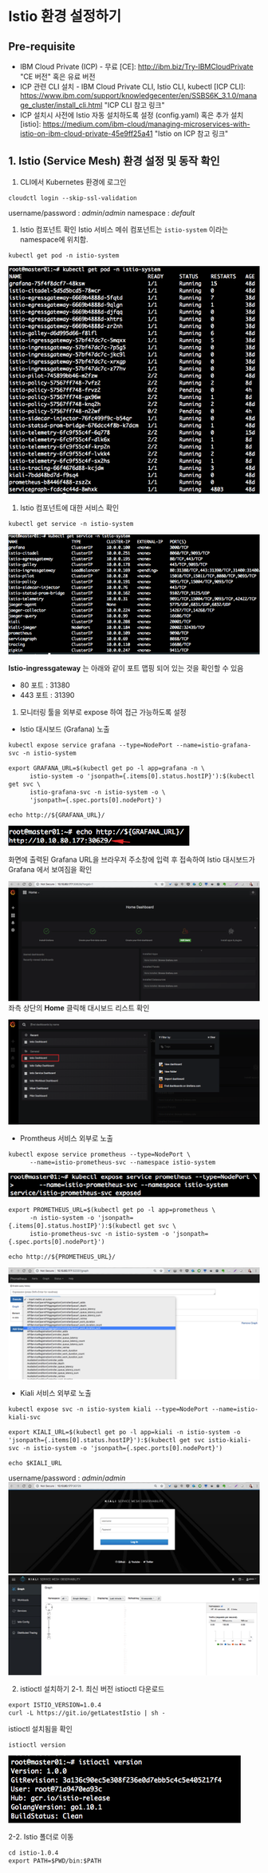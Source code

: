 # Istio 환경 설정하기

## Pre-requisite
* IBM Cloud Private (ICP) -  무료 [CE]: http://ibm.biz/Try-IBMCloudPrivate "CE 버전" 혹은 유료 버전  
* ICP 관련 CLI 설치 - IBM Cloud Private CLI, Istio CLI, kubectl [ICP CLI]: https://www.ibm.com/support/knowledgecenter/en/SSBS6K_3.1.0/manage_cluster/install_cli.html "ICP CLI 참고 링크"
* ICP 설치시 사전에 Istio 자동 설치하도록 설정 (config.yaml) 혹은 추가 설치 [istio]: https://medium.com/ibm-cloud/managing-microservices-with-istio-on-ibm-cloud-private-45e9ff25a41 "Istio on ICP 참고 링크"


## 1. Istio (Service Mesh) 환경 설정 및 동작 확인
1. CLI에서 Kubernetes 환경에 로그인
~~~
cloudctl login --skip-ssl-validation
~~~
username/password : *admin*/*admin*
namespace : *default*

1. Istio 컴포넌트 확인
Istio 서비스 메쉬 컴포넌트는 `istio-system` 이라는 namespace에 위치함.
~~~
kubectl get pod -n istio-system
~~~

![istio pod list](./images/istio-setup-1.png)

1. Istio 컴포넌트에 대한 서비스 확인
~~~
kubectl get service -n istio-system
~~~

![istio service list](./images/istio-setup-2.png)

**Istio-ingressgateway** 는 아래와 같이 포트 맵핑 되어 있는 것을 확인할 수 있음
* 80 포트 : 31380
* 443 포트 : 31390

1. 모니터링 툴을 외부로 expose 하여 접근 가능하도록 설정
* Istio 대시보드 (Grafana) 노출
~~~
kubectl expose service grafana --type=NodePort --name=istio-grafana-svc -n istio-system
~~~

~~~
export GRAFANA_URL=$(kubectl get po -l app=grafana -n \
      istio-system -o 'jsonpath={.items[0].status.hostIP}'):$(kubectl get svc \
      istio-grafana-svc -n istio-system -o \
      'jsonpath={.spec.ports[0].nodePort}')
~~~

~~~
echo http://${GRAFANA_URL}/
~~~

![istio Grafana url](./images/istio-setup-3.png)

화면에 출력된 Grafana URL을 브라우저 주소창에 입력 후 접속하여 Istio 대시보드가 Grafana 에서 보여짐을 확인


![istio Grafana url](./images/istio-setup-4.png)
좌측 상단의 **Home** 클릭해 대시보드 리스트 확인

![istio Grafana url](./images/istio-setup-5.png)


* Promtheus 서비스 외부로 노출
~~~
kubectl expose service prometheus --type=NodePort \
      --name=istio-prometheus-svc --namespace istio-system
~~~
![istio Grafana url](./images/istio-setup-6.png)


~~~
export PROMETHEUS_URL=$(kubectl get po -l app=prometheus \
      -n istio-system -o 'jsonpath={.items[0].status.hostIP}'):$(kubectl get svc \
      istio-prometheus-svc -n istio-system -o 'jsonpath={.spec.ports[0].nodePort}')
~~~

~~~
echo http://${PROMETHEUS_URL}/
~~~

![istio prometheus](./images/istio-setup-7.png)

* Kiali 서비스 외부로 노출
~~~
kubectl expose svc -n istio-system kiali --type=NodePort --name=istio-kiali-svc
~~~

~~~
export KIALI_URL=$(kubectl get po -l app=kiali -n istio-system -o 'jsonpath={.items[0].status.hostIP}'):$(kubectl get svc istio-kiali-svc -n istio-system -o 'jsonpath={.spec.ports[0].nodePort}')
~~~

~~~
echo $KIALI_URL
~~~

username/password : *admin*/*admin*
![istio kiali 1](./images/istio-setup-8.png)
![istio kiali 2](./images/istio-setup-9.png)

2. istioctl 설치하기
2-1. 최신 버전 istioctl 다운로드
~~~
export ISTIO_VERSION=1.0.4
curl -L https://git.io/getLatestIstio | sh -
~~~

istioctl 설치됨을 확인
~~~
istioctl version
~~~

![istioctl version](./images/istio-setup-10.png)

2-2. Istio 폴더로 이동
~~~
cd istio-1.0.4
export PATH=$PWD/bin:$PATH
~~~
